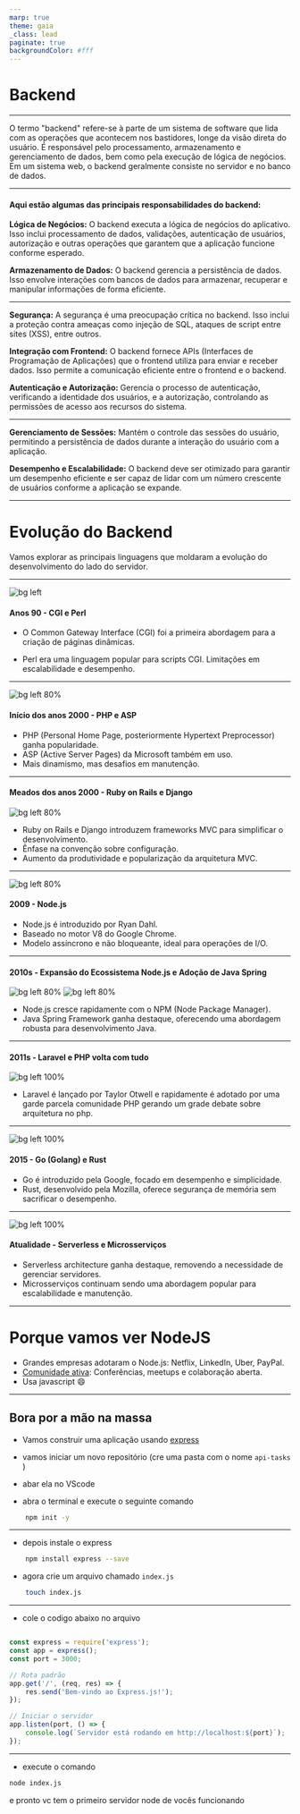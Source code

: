 ```yaml
---
marp: true
theme: gaia
_class: lead
paginate: true
backgroundColor: #fff
---
```


# Backend

---

O termo "backend" refere-se à parte de um sistema de software que lida com as operações que acontecem nos bastidores, longe da visão direta do usuário. É responsável pelo processamento, armazenamento e gerenciamento de dados, bem como pela execução de lógica de negócios. Em um sistema web, o backend geralmente consiste no servidor e no banco de dados.

---

#### Aqui estão algumas das principais responsabilidades do backend:

**Lógica de Negócios:** O backend executa a lógica de negócios do aplicativo. Isso inclui processamento de dados, validações, autenticação de usuários, autorização e outras operações que garantem que a aplicação funcione conforme esperado.

**Armazenamento de Dados:** O backend gerencia a persistência de dados. Isso envolve interações com bancos de dados para armazenar, recuperar e manipular informações de forma eficiente.

---

**Segurança:** A segurança é uma preocupação crítica no backend. Isso inclui a proteção contra ameaças como injeção de SQL, ataques de script entre sites (XSS), entre outros.

**Integração com Frontend:** O backend fornece APIs (Interfaces de Programação de Aplicações) que o frontend utiliza para enviar e receber dados. Isso permite a comunicação eficiente entre o frontend e o backend.

**Autenticação e Autorização:** Gerencia o processo de autenticação, verificando a identidade dos usuários, e a autorização, controlando as permissões de acesso aos recursos do sistema.

---

**Gerenciamento de Sessões:** Mantém o controle das sessões do usuário, permitindo a persistência de dados durante a interação do usuário com a aplicação.

**Desempenho e Escalabilidade:** O backend deve ser otimizado para garantir um desempenho eficiente e ser capaz de lidar com um número crescente de usuários conforme a aplicação se expande.

---

# Evolução do Backend

Vamos explorar as principais linguagens que moldaram a evolução do desenvolvimento do lado do servidor.

---
![bg left](./cgi-perl.jpg)
#### Anos 90 - CGI e Perl

* O Common Gateway Interface (CGI) foi a primeira abordagem para a criação de páginas dinâmicas.

* Perl era uma linguagem popular para scripts CGI.
Limitações em escalabilidade e desempenho.

---

![bg left 80%](./ASP-PHP.jpg)

#### Início dos anos 2000 - PHP e ASP
* PHP (Personal Home Page, posteriormente Hypertext Preprocessor) ganha popularidade.
* ASP (Active Server Pages) da Microsoft também em uso.
* Mais dinamismo, mas desafios em manutenção.

---

#### Meados dos anos 2000 - Ruby on Rails e Django
![bg left 80%](./django-vs-ruby-on-rails.jpg)
- Ruby on Rails e Django introduzem frameworks MVC para simplificar o desenvolvimento.
- Ênfase na convenção sobre configuração.
- Aumento da produtividade e popularização da arquitetura MVC.

---

![bg left 80%](./1200px-Node.js_logo.svg.png)

#### 2009 - Node.js

* Node.js é introduzido por Ryan Dahl.
* Baseado no motor V8 do Google Chrome.
* Modelo assíncrono e não bloqueante, ideal para operações de I/O.

---

#### 2010s - Expansão do Ecossistema Node.js e Adoção de Java Spring
![bg left 80%](./1200px-Npm-logo.svg.png)
![bg left 80%](./Spring_Framework-Logo.wine.png)
- Node.js cresce rapidamente com o NPM (Node Package Manager).
- Java Spring Framework ganha destaque, oferecendo uma abordagem robusta para desenvolvimento Java.

---

#### 2011s - Laravel e PHP volta com tudo
![bg left 100%](./2021-06-laravel.webp)
- Laravel é lançado por Taylor Otwell e rapidamente é adotado por uma garde parcela comunidade PHP gerando um grade debate sobre arquitetura no php.

---

![bg left 100%](./rust-go.jpg)

#### 2015 - Go (Golang) e Rust


- Go é introduzido pela Google, focado em desempenho e simplicidade.
- Rust, desenvolvido pela Mozilla, oferece segurança de memória sem sacrificar o desempenho.

---

![bg left 100%](./2-cover-microservices.png)
#### Atualidade - Serverless e Microsserviços

- Serverless architecture ganha destaque, removendo a necessidade de gerenciar servidores.
- Microsserviços continuam sendo uma abordagem popular para escalabilidade e manutenção.

---

# Porque vamos ver NodeJS

- Grandes empresas adotaram o Node.js: Netflix, LinkedIn, Uber, PayPal.
- [Comunidade ativa](https://nodebr.org/#/home): Conferências, meetups e colaboração aberta.
- Usa javascript 😄

---

## Bora por a mão na massa

- Vamos construir uma aplicação usando [express](https://expressjs.com/pt-br/)

- vamos iniciar um novo repositório (cre uma pasta com o nome `api-tasks` )

- abar ela no VScode

- abra o terminal e execute o seguinte comando
```sh
    npm init -y
```
---

- depois instale o express

```sh
    npm install express --save
```

- agora crie um arquivo chamado `index.js`

```sh
    touch index.js
```

---

- cole o codigo abaixo no arquivo

```js

const express = require('express');
const app = express();
const port = 3000;

// Rota padrão
app.get('/', (req, res) => {
    res.send('Bem-vindo ao Express.js!');
});

// Iniciar o servidor
app.listen(port, () => {
    console.log(`Servidor está rodando em http://localhost:${port}`);
});
```

---

- execute o comando

```sh
node index.js
```

e  pronto vc tem o primeiro servidor node de vocês funcionando